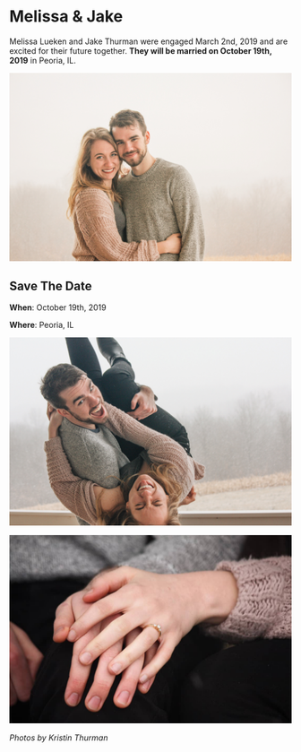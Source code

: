 # Melissa & Jake

Melissa Lueken and Jake Thurman were engaged March 2nd, 2019 and are excited for their future together. **They will be married on October 19th, 2019** in Peoria, IL. 

![Jake and Melissa's Engagement Photo](./content/us.jpg)


## Save The Date

**When**: October 19th, 2019

**Where**: Peoria, IL

 

 

![Goofy Engagement Photo](./content/goofy.jpg)

![Photo of Engagement Ring](./content/ring.jpg)

*Photos by Kristin Thurman*

